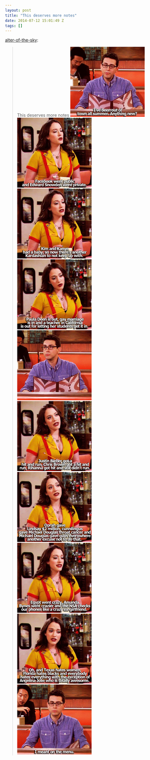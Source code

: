 ```yaml
---
layout: post
title: "This deserves more notes"
date: 2014-07-12 15:01:49 Z
tags: []
---
```

[alter-of-the-sky](http://alter-of-the-sky.tumblr.com/post/76358771320/this-deserves-more-notes):

> This deserves more notes
![](/media/2014/07/91552053218_0.gif)
![](/media/2014/07/91552053218_1.gif)
![](/media/2014/07/91552053218_2.gif)
![](/media/2014/07/91552053218_3.gif)
![](/media/2014/07/91552053218_4.gif)
![](/media/2014/07/91552053218_5.gif)
![](/media/2014/07/91552053218_6.gif)
![](/media/2014/07/91552053218_7.gif)
![](/media/2014/07/91552053218_8.gif)
![](/media/2014/07/91552053218_9.gif)
